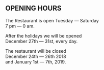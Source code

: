 ## OPENING HOURS

The Restaurant is open Tuesday — Saturday  
7 pm — 0 am.  
  
After the holidays we will be opened  
December 27th — 31st, every day.
  
The restaurant will be closed  
December 24th — 26th 2018  
and January 1st — 7th, 2019.
